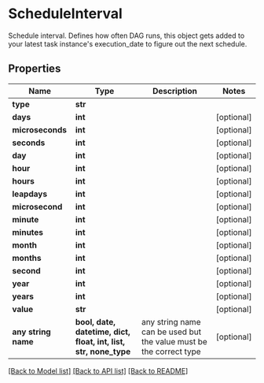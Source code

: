 # ScheduleInterval

Schedule interval. Defines how often DAG runs, this object gets added to your latest task instance's execution_date to figure out the next schedule. 

## Properties
Name | Type | Description | Notes
------------ | ------------- | ------------- | -------------
**type** | **str** |  | 
**days** | **int** |  | [optional] 
**microseconds** | **int** |  | [optional] 
**seconds** | **int** |  | [optional] 
**day** | **int** |  | [optional] 
**hour** | **int** |  | [optional] 
**hours** | **int** |  | [optional] 
**leapdays** | **int** |  | [optional] 
**microsecond** | **int** |  | [optional] 
**minute** | **int** |  | [optional] 
**minutes** | **int** |  | [optional] 
**month** | **int** |  | [optional] 
**months** | **int** |  | [optional] 
**second** | **int** |  | [optional] 
**year** | **int** |  | [optional] 
**years** | **int** |  | [optional] 
**value** | **str** |  | [optional] 
**any string name** | **bool, date, datetime, dict, float, int, list, str, none_type** | any string name can be used but the value must be the correct type | [optional]

[[Back to Model list]](../README.md#documentation-for-models) [[Back to API list]](../README.md#documentation-for-api-endpoints) [[Back to README]](../README.md)


